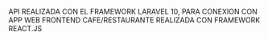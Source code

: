 API REALIZADA CON EL FRAMEWORK LARAVEL 10, PARA CONEXION CON APP WEB FRONTEND CAFE/RESTAURANTE REALIZADA CON FRAMEWORK REACT.JS
